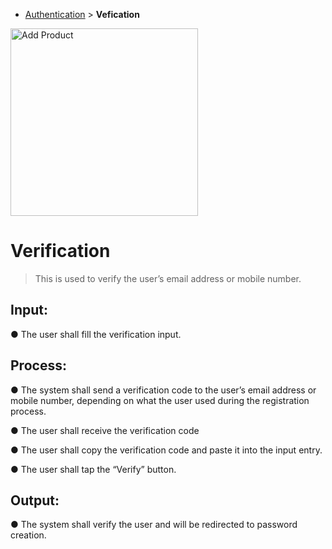 - [Authentication](../MAIN_MD/2_SQUAREMIND_Authentication.md) > **Vefication**
<img src="https://github.com/HarleyGotardo/square-mind/assets/111520613/f98e06c8-f52d-4fec-904e-771fba1fc6c0" alt="Add Product" width="300"/>

# Verification
> This is used to verify the user’s email address or mobile number.

## Input:
● The user shall fill the verification input.

## Process:
● The system shall send a verification code to the user’s email address or mobile number, depending on what the user used during the registration process.

● The user shall receive the verification code

● The user shall copy the verification code and paste it into the input entry.

● The user shall tap the “Verify” button.

## Output:
● The system shall verify the user and will be redirected to password creation.
